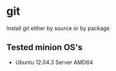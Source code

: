 # git

Install git either by source or by package

## Tested minion OS's

- Ubuntu 12.04.3 Server AMD64
